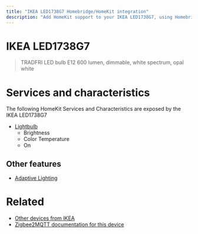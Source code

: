 ```yaml
---
title: "IKEA LED1738G7 Homebridge/HomeKit integration"
description: "Add HomeKit support to your IKEA LED1738G7, using Homebridge, Zigbee2MQTT and homebridge-z2m."
---
```

<!---
This file has been GENERATED using src/docgen/docgen.ts
DO NOT EDIT THIS FILE MANUALLY!
-->
# IKEA LED1738G7
> TRADFRI LED bulb E12 600 lumen, dimmable, white spectrum, opal white


# Services and characteristics
The following HomeKit Services and Characteristics are exposed by
the IKEA LED1738G7

* [Lightbulb](../../light.md)
  * Brightness
  * Color Temperature
  * On

## Other features
* [Adaptive Lighting](../../light.md)

# Related
* [Other devices from IKEA](../index.md#ikea)
* [Zigbee2MQTT documentation for this device](https://www.zigbee2mqtt.io/devices/LED1738G7.html)